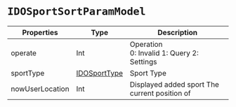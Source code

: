 # `IDOSportSortParamModel`

| Properties | Type | Description |
| ----------- | ------- | ------------ |
| operate | Int | Operation<br/>0: Invalid 1: Query 2: Settings|
| sportType | [IDOSportType](../enum/IDOSportType.md) | Sport Type|
| nowUserLocation | Int | Displayed added sport The current position of